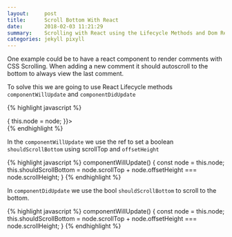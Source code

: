 ```yaml
---
layout:     post
title:      Scroll Bottom With React
date:       2018-02-03 11:21:29
summary:    Scrolling with React using the Lifecycle Methods and Dom Reference
categories: jekyll pixyll
---
```


One example could be to have a react component to render comments with CSS Scrolling. When adding a new comment it should autoscroll to the bottom to always view the last comment.

To solve this we are going to use React Lifecycle methods `componentWillUpdate` and `componentDidUpdate`

{% highlight javascript %}
<div ref={(node) => { this.node = node; }}>
  <Comments />
</div>
{% endhighlight %}

In the `componentWillUpdate` we use the ref to set a boolean `shouldScrollBottom` using scrollTop and `offsetHeight`

{% highlight javascript %}
componentWillUpdate() {
    const node = this.node;
    this.shouldScrollBottom = node.scrollTop + node.offsetHeight === node.scrollHeight;
}
{% endhighlight %}

In `componentDidUpdate` we use the bool `shouldScrollBottom` to scroll to the bottom.

{% highlight javascript %}
componentWillUpdate() {
    const node = this.node;
    this.shouldScrollBottom = node.scrollTop + node.offsetHeight === node.scrollHeight;
}
{% endhighlight %}

